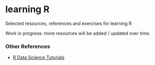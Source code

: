 # learning R

Selected resources, references and exercises for learning R

Work in progress: more resources will be added / updated over time.


### Other References

- [R Data Science Tutorials](https://github.com/ujjwalkarn/DataScienceR/blob/master/README.md)
